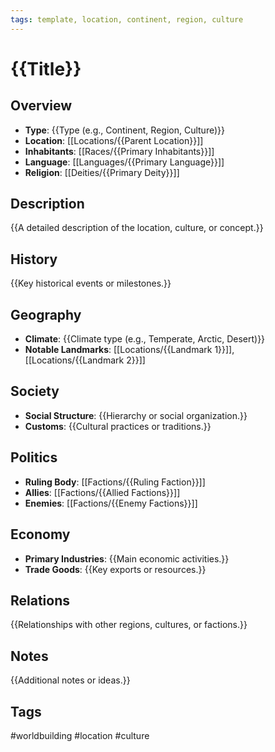 ```yaml
---
tags: template, location, continent, region, culture
---
```

# {{Title}}

## Overview
- **Type**: {{Type (e.g., Continent, Region, Culture)}}
- **Location**: [[Locations/{{Parent Location}}]]
- **Inhabitants**: [[Races/{{Primary Inhabitants}}]]
- **Language**: [[Languages/{{Primary Language}}]]
- **Religion**: [[Deities/{{Primary Deity}}]]

## Description
{{A detailed description of the location, culture, or concept.}}

## History
{{Key historical events or milestones.}}

## Geography
- **Climate**: {{Climate type (e.g., Temperate, Arctic, Desert)}}
- **Notable Landmarks**: [[Locations/{{Landmark 1}}]], [[Locations/{{Landmark 2}}]]

## Society
- **Social Structure**: {{Hierarchy or social organization.}}
- **Customs**: {{Cultural practices or traditions.}}

## Politics
- **Ruling Body**: [[Factions/{{Ruling Faction}}]]
- **Allies**: [[Factions/{{Allied Factions}}]]
- **Enemies**: [[Factions/{{Enemy Factions}}]]

## Economy
- **Primary Industries**: {{Main economic activities.}}
- **Trade Goods**: {{Key exports or resources.}}

## Relations
{{Relationships with other regions, cultures, or factions.}}

## Notes
{{Additional notes or ideas.}}

## Tags
#worldbuilding #location #culture